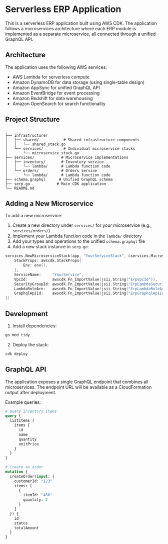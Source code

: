 # Serverless ERP Application

This is a serverless ERP application built using AWS CDK. The application follows a microservices architecture where each ERP module is implemented as a separate microservice, all connected through a unified GraphQL API.

## Architecture

The application uses the following AWS services:
- AWS Lambda for serverless compute
- Amazon DynamoDB for data storage (using single-table design)
- Amazon AppSync for unified GraphQL API
- Amazon EventBridge for event processing
- Amazon Redshift for data warehousing
- Amazon OpenSearch for search functionality

## Project Structure

```
.
├── infrastructure/
│   ├── shared/           # Shared infrastructure components
│   │   └── shared_stack.go
│   └── services/         # Individual microservice stacks
│       └── microservice_stack.go
├── services/            # Microservice implementations
│   ├── inventory/       # Inventory service
│   │   └── lambda/      # Lambda function code
│   └── orders/          # Orders service
│       └── lambda/      # Lambda function code
├── schema.graphql      # Unified GraphQL schema
├── serp.go            # Main CDK application
└── README.md
```

## Adding a New Microservice

To add a new microservice:

1. Create a new directory under `services/` for your microservice (e.g., `services/orders/`)
2. Implement your Lambda function code in the `lambda/` directory
3. Add your types and operations to the unified `schema.graphql` file
4. Add a new stack instance in `serp.go`:

```go
services.NewMicroserviceStack(app, "YourServiceStack", &services.MicroserviceStackProps{
    StackProps: awscdk.StackProps{
        Env: env(),
    },
    ServiceName:     "YourService",
    VpcId:           awscdk.Fn_ImportValue(jsii.String("ErpVpcId")),
    SecurityGroupId: awscdk.Fn_ImportValue(jsii.String("ErpLambdaSecurityGroupId")),
    LambdaRoleArn:   awscdk.Fn_ImportValue(jsii.String("ErpLambdaRoleArn")),
    GraphqlApiId:    awscdk.Fn_ImportValue(jsii.String("ErpGraphqlApiId")),
})
```

## Development

1. Install dependencies:
```bash
go mod tidy
```

2. Deploy the stack:
```bash
cdk deploy
```

## GraphQL API

The application exposes a single GraphQL endpoint that combines all microservices. The endpoint URL will be available as a CloudFormation output after deployment.

Example queries:
```graphql
# Query inventory items
query {
  listItems {
    items {
      id
      name
      quantity
      unitPrice
    }
  }
}

# Create an order
mutation {
  createOrder(input: {
    customerId: "123"
    items: [
      {
        itemId: "456"
        quantity: 2
      }
    ]
  }) {
    id
    status
    totalAmount
  }
}
```
